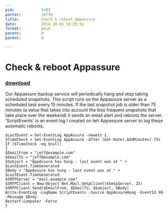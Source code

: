 ```yaml
---
pid:            5483
poster:         JeffH
title:          Check & reboot Appassure
date:           2014-10-03 18:25:51
format:         posh
parent:         0
parent:         0

---
```


# Check & reboot Appassure

### [download](5483.ps1)

Our Appassure backup service will periodically hang and stop taking scheduled snapshots. This script  runs on the Appassure server as a scheduled task every 15 minutes. If the last snapshot job is older than 75 minutes (a value that takes into account the less frequent snapshots that take place over the weekend) it sends an email alert and reboots the server. 'ScriptEvents' is an event log I created on teh Appassure server to log these automatic reboots.

```posh
$LastEvent = Get-EventLog AppAssure -newest 1
$TimeCheck = Get-EventLog AppAssure -After (Get-Date).AddMinutes(-75)
If ($TimeCheck -eq $null)
{
$EmailFrom = "jeff@example.com"
$EmailTo = "jeff@example.com"
$Subject = "AppAssure has hung - last event was at " + $LastEvent.TimeGenerated
$Body = "AppAssure has hung - last event was at " + $LastEvent.TimeGenerated
$SMTPServer = "mail.example.com"
$SMTPClient = New-Object Net.Mail.SmtpClient($SmtpServer, 25)
$SMTPClient.Send($EmailFrom, $EmailTo, $Subject, $Body)
Write-EventLog -LogName ScriptEvents -Source AppAssureHung -EventId 99 -Message $Body
Restart-Computer -Force
}

```
